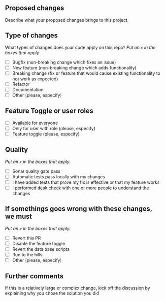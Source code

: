## Proposed changes

Describe what your proposed changes brings to this project.

## Type of changes

What types of changes does your code apply on this repo?
_Put an `x` in the boxes that apply_

- [ ] Bugfix (non-breaking change which fixes an issue)
- [ ] New feature (non-breaking change which adds functionality)
- [ ] Breaking change (fix or feature that would cause existing functionality to not work as expected)
- [ ] Refactor
- [ ] Documentation
- [ ] Other (please, especify)

## Feature Toggle or user roles

- [ ] Available for everyone
- [ ] Only for user with role (please, especify)
- [ ] Feature toggle (please, especify)

## Quality

_Put an `x` in the boxes that apply._

- [ ] Sonar quality gate pass
- [ ] Automatic tests pass locally with my changes
- [ ] I have added tests that prove my fix is effective or that my feature works
- [ ] I performed desk check with one or more people to understand the changes

## If somethings goes wrong with these changes, we must

_Put an `x` in the boxes that apply._

- [ ] Revert this PR 
- [ ] Disable the feature toggle
- [ ] Revert the data base scripts
- [ ] Run to the hills
- [ ] Other (please, especify)

## Further comments

If this is a relatively large or complex change, kick off the discussion by explaining why you chose the solution you did
